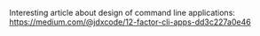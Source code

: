 Interesting article about design of command line applications:
<https://medium.com/@jdxcode/12-factor-cli-apps-dd3c227a0e46>
